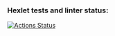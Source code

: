 ### Hexlet tests and linter status:
[![Actions Status](https://github.com/Aannddyy18/python-project-lvl4/workflows/hexlet-check/badge.svg)](https://github.com/Aannddyy18/python-project-lvl4/actions)